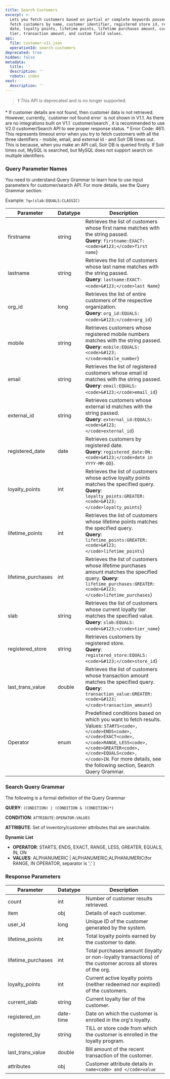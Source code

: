 ```yaml
---
title: Search Customers
excerpt: >-
  Lets you fetch customers based on partial or complete keywords passed. You can
  fetch customers by name, customer identifier, registered store id, registered
  date, loyalty points, lifetime points, lifetime purchases amount, current
  tier, transaction amount, and custom field values.
api:
  file: customer-v11.json
  operationId: search-customers
deprecated: true
hidden: false
metadata:
  title: ''
  description: ''
  robots: index
next:
  description: ''
---
```

> ❗️ This API is deprecated and is no longer supported.

<Note title="Note">
* If customer details are not found, then customer data is not retrieved. However, currently, `customer not found error` is not shown in V1.1. As there are no integrations built on V1.1 `customer/search`, it is recommended to use V2.0 customer/Search API to see proper response status.
* Error Code: 461\
  This represents timeout error when you try to fetch customers with all the three identifiers - mobile, email, and external id - and Solr DB times out.
  This is because, when you make an API call, Solr DB is queried firstly. If Solr times out, MySQL is searched, but MySQL does not support search on multiple identifiers.
</Note>

### Query Parameter Names

You need to understand Query Grammar to learn how to use input parameters for customer/search API. For more details, see the Query Grammar section.

Example: `?q=(slab:EQUALS:CLASSIC)`

| Parameter           | Datatype | Description                                                                                                                                                                                                                                                                         |
| ------------------- | -------- | ----------------------------------------------------------------------------------------------------------------------------------------------------------------------------------------------------------------------------------------------------------------------------------- |
| firstname           | string   | Retrieves the list of customers whose first name matches with the string passed. <br />**Query**: `firstname:EXACT:<code>&#123;</code>first name`}                                                                                                                                  |
| lastname            | string   | Retrieves the list of customers whose last name matches with the string passed.<br />**Query**: `lastname:EXACT:<code>&#123;</code>last Name`}                                                                                                                                      |
| org\_id             | long     | Retrieves the list of entire customers of the respective organization. <br />**Query**: `org_id:EQUALS:<code>&#123;</code>org_id`}                                                                                                                                                  |
| mobile              | string   | Retrieves customers whose registered mobile numbers matches with the string passed. <br />**Query**: `mobile:EQUALS:<code>&#123;</code>mobile_number`}                                                                                                                              |
| email               | string   | Retrieves the list of registered customers whose email id matches with the string passed. <br />**Query**: `email:EQUALS:<code>&#123;</code>email_id`}                                                                                                                              |
| external\_id        | string   | Retrieves customers whose external id matches with the string passed. <br />**Query**: `external_id:EQUALS:<code>&#123;</code>external_id`}                                                                                                                                         |
| registered\_date    | date     | Retrieves customers by registered date. <br />**Query**: `registered_date:ON:<code>&#123;</code>date in YYYY-MM-DD`}.                                                                                                                                                               |
| loyalty\_points     | int      | Retrieves the list of customers whose active loyalty points matches the specified query. <br />**Query**: `loyalty_points:GREATER:<code>&#123;</code>loyalty_points`}                                                                                                               |
| lifetime\_points    | int      | Retrieves the list of customers whose lifetime points matches the specified query. <br />**Query**: `lifetime_points:GREATER:<code>&#123;</code>lifetime_points`}                                                                                                                   |
| lifetime\_purchases | int      | Retrieves the list of customers whose lifetime purchases amount matches the specified query. **Query**: `lifetime_purchases:GREATER:<code>&#123;</code>lifetime_purchases`}                                                                                                         |
| slab                | string   | Retrieves the list of customers whose current loyalty tier matches the specified value. <br />**Query**: `slab:EQUALS:<code>&#123;</code>tier_name`}                                                                                                                                |
| registered\_store   | string   | Retrieves customers by registered store. <br />**Query**: `registered_store:EQUALS:<code>&#123;</code>store_id`}                                                                                                                                                                    |
| last\_trans\_value  | double   | Retrieves the list of customers whose transaction amount matches the specified query. <br />**Query**: `transaction_value:GREATER:<code>&#123;</code>transaction_amount`}                                                                                                           |
| Operator            | enum     | Predefined conditions based on which you want to fetch results. Values: `STARTS<code>, </code>ENDS<code>, </code>EXACT<code>, </code>RANGE`, `LESS<code>, </code>GREATER<code>, </code>EQUALS<code>, </code>IN`. For more details, see the following section, Search Query Grammar. |

### Search Query Grammar

The following is a formal definition of the Query Grammar

**QUERY**: `(CONDITION) | (CONDITION & (CONDITION)*)`

**CONDITION**: `ATTRIBUTE:OPERATOR:VALUES`

**ATTRIBUTE**: Set of inventory/customer attributes that are searchable.

**Dynamic List**

* **OPERATOR**: STARTS, ENDS, EXACT, RANGE, LESS, GREATER, EQUALS, IN, ON
* **VALUES**: ALPHANUMERIC | ALPHANUMERIC;ALPHANUMERIC(for RANGE, IN OPERATOR, separator is ';' )

### Response Parameters

| Parameter           | Datatype  | Description                                                                                                |
| ------------------- | --------- | ---------------------------------------------------------------------------------------------------------- |
| count               | int       | Number of customer results retrieved.                                                                      |
| item                | obj       | Details of each customer.                                                                                  |
| user\_id            | long      | Unique ID of the customer generated by the system.                                                         |
| lifetime\_points    | int       | Total loyalty points earned by the customer to date.                                                       |
| lifetime\_purchases | int       | Total purchases amount (loyalty or non-loyalty transactions) of the customer across all stores of the org. |
| loyalty\_points     | int       | Current active loyalty points (neither redeemed nor expired) of the customers.                             |
| current\_slab       | string    | Current loyalty tier of the customer.                                                                      |
| registered\_on      | date-time | Date on which the customer is enrolled in the org's loyalty.                                               |
| registered\_by      | string    | TILL or store code from which the customer is enrolled in the loyalty program.                             |
| last\_trans\_value  | double    | Bill amount of the recent transaction of the customer.                                                     |
| attributes          | obj       | Customer attribute details in `name<code> and </code>value`                                                |